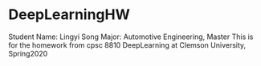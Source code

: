 # DeepLearningHW
Student Name: Lingyi Song
Major: Automotive Engineering, Master
This is for the homework from cpsc 8810 DeepLearning at Clemson University, Spring2020
